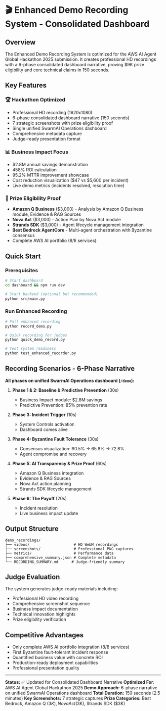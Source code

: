 # 🎬 Enhanced Demo Recording System - Consolidated Dashboard

## Overview

The Enhanced Demo Recording System is optimized for the AWS AI Agent Global Hackathon 2025 submission. It creates professional HD recordings with a 6-phase consolidated dashboard narrative, proving $9K prize eligibility and core technical claims in 150 seconds.

## Key Features

### 🏆 Hackathon Optimized

- Professional HD recording (1920x1080)
- 6-phase consolidated dashboard narrative (150 seconds)
- 7 strategic screenshots with prize eligibility proof
- Single unified SwarmAI Operations dashboard
- Comprehensive metadata capture
- Judge-ready presentation format

### 📊 Business Impact Focus

- $2.8M annual savings demonstration
- 458% ROI calculation
- 95.2% MTTR improvement showcase
- Cost reduction visualization ($47 vs $5,600 per incident)
- Live demo metrics (incidents resolved, resolution time)

### 🎯 Prize Eligibility Proof

- **Amazon Q Business** ($3,000) - Analysis by Amazon Q Business module, Evidence & RAG Sources
- **Nova Act** ($3,000) - Action Plan by Nova Act module
- **Strands SDK** ($3,000) - Agent lifecycle management integration
- **Best Bedrock AgentCore** - Multi-agent orchestration with Byzantine consensus
- Complete AWS AI portfolio (8/8 services)

## Quick Start

### Prerequisites

```bash
# Start dashboard
cd dashboard && npm run dev

# Start backend (optional but recommended)
python src/main.py
```

### Run Enhanced Recording

```bash
# Full enhanced recording
python record_demo.py

# Quick recording for judges
python quick_demo_record.py

# Test system readiness
python test_enhanced_recorder.py
```

## Recording Scenarios - 6-Phase Narrative

**All phases on unified SwarmAI Operations dashboard (`/demo`):**

1. **Phase 1 & 2: Baseline & Predictive Prevention** (30s)
   - Business Impact module: $2.8M savings
   - Predictive Prevention: 85% prevention rate

2. **Phase 3: Incident Trigger** (10s)
   - System Controls activation
   - Dashboard comes alive

3. **Phase 4: Byzantine Fault Tolerance** (30s)
   - Consensus visualization: 90.5% → 65.8% → 72.8%
   - Agent compromise and recovery

4. **Phase 5: AI Transparency & Prize Proof** (60s)
   - Amazon Q Business integration
   - Evidence & RAG Sources
   - Nova Act action planning
   - Strands SDK lifecycle management

5. **Phase 6: The Payoff** (20s)
   - Incident resolution
   - Live business impact update

## Output Structure

```
demo_recordings/
├── videos/                    # HD WebM recordings
├── screenshots/               # Professional PNG captures
├── metrics/                   # Performance data
├── comprehensive_summary.json # Complete metadata
└── RECORDING_SUMMARY.md      # Judge-friendly summary
```

## Judge Evaluation

The system generates judge-ready materials including:

- Professional HD video recording
- Comprehensive screenshot sequence
- Business impact documentation
- Technical innovation highlights
- Prize eligibility verification

## Competitive Advantages

- Only complete AWS AI portfolio integration (8/8 services)
- First Byzantine fault-tolerant incident response
- Quantified business value with concrete ROI
- Production-ready deployment capabilities
- Professional presentation quality

---

**Status:** ✅ Updated for Consolidated Dashboard Narrative
**Optimized For:** AWS AI Agent Global Hackathon 2025
**Demo Approach:** 6-phase narrative on unified SwarmAI Operations dashboard
**Total Duration:** 150 seconds (2.5 minutes)
**Key Screenshots:** 7 strategic captures
**Prize Categories:** Best Bedrock, Amazon Q ($3K), Nova Act ($3K), Strands SDK ($3K)
